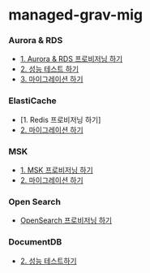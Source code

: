 # managed-grav-mig

### Aurora & RDS ###

* [1. Aurora & RDS 프로비저닝 하기](https://github.com/gnosia93/managed-grv-mig/blob/main/tutorial/1.rds-provision.md)
* [2. 성능 테스트 하기](https://github.com/gnosia93/database-on-grv/blob/main/tutorial/2.rds-perf.md)
* [3. 마이그레이션 하기](https://github.com/gnosia93/database-on-grv/blob/main/tutorial/3.rds-mig.md)



### ElastiCache ###
* [1. Redis 프로비저닝 하기]
* [2. 마이그레이션 하기](https://github.com/gnosia93/database-on-grv/blob/main/tutorial/1.redis-mig.md)


### MSK  ###

* [1. MSK 프로비저닝 하기](https://github.com/gnosia93/database-on-grv/blob/main/tutorial/1.msk-provision.md)
* [2. 마이그레이션 하기](https://github.com/gnosia93/database-on-grv/blob/main/tutorial/2.msk-mig.md)


### Open Search ###

* [OpenSearch 프로비저닝 하기](https://github.com/gnosia93/managed-grv-mig/blob/main/tutorial/1.opensearch-provision.md)


### DocumentDB ###

* [2. 성능 테스트하기]()
